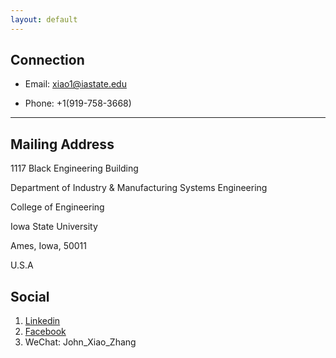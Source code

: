 ```yaml
---
layout: default
---
```


## Connection

* Email: xiao1@iastate.edu

* Phone: +1(919-758-3668)

---

## Mailing Address

 1117 Black Engineering Building
 
 Department of Industry & Manufacturing Systems Engineering

 College of Engineering
 
 Iowa State University
 
 Ames, Iowa, 50011
 
 U.S.A

## Social

1. [Linkedin](www.linkedin.com/in/zhangxiao3616b9126)
2. [Facebook](https://www.facebook.com/johnzhangwhut)
3. WeChat: John_Xiao_Zhang
